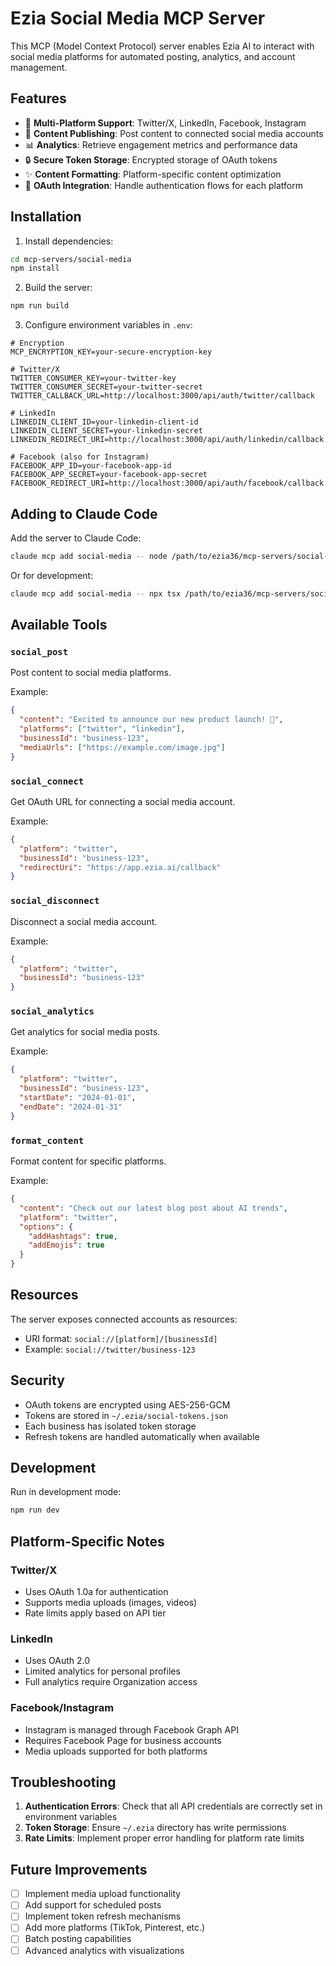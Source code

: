 # Ezia Social Media MCP Server

This MCP (Model Context Protocol) server enables Ezia AI to interact with social media platforms for automated posting, analytics, and account management.

## Features

- 🔗 **Multi-Platform Support**: Twitter/X, LinkedIn, Facebook, Instagram
- 📝 **Content Publishing**: Post content to connected social media accounts
- 📊 **Analytics**: Retrieve engagement metrics and performance data
- 🔒 **Secure Token Storage**: Encrypted storage of OAuth tokens
- ✨ **Content Formatting**: Platform-specific content optimization
- 🔄 **OAuth Integration**: Handle authentication flows for each platform

## Installation

1. Install dependencies:
```bash
cd mcp-servers/social-media
npm install
```

2. Build the server:
```bash
npm run build
```

3. Configure environment variables in `.env`:
```env
# Encryption
MCP_ENCRYPTION_KEY=your-secure-encryption-key

# Twitter/X
TWITTER_CONSUMER_KEY=your-twitter-key
TWITTER_CONSUMER_SECRET=your-twitter-secret
TWITTER_CALLBACK_URL=http://localhost:3000/api/auth/twitter/callback

# LinkedIn
LINKEDIN_CLIENT_ID=your-linkedin-client-id
LINKEDIN_CLIENT_SECRET=your-linkedin-secret
LINKEDIN_REDIRECT_URI=http://localhost:3000/api/auth/linkedin/callback

# Facebook (also for Instagram)
FACEBOOK_APP_ID=your-facebook-app-id
FACEBOOK_APP_SECRET=your-facebook-app-secret
FACEBOOK_REDIRECT_URI=http://localhost:3000/api/auth/facebook/callback
```

## Adding to Claude Code

Add the server to Claude Code:

```bash
claude mcp add social-media -- node /path/to/ezia36/mcp-servers/social-media/dist/index.js
```

Or for development:
```bash
claude mcp add social-media -- npx tsx /path/to/ezia36/mcp-servers/social-media/src/index.ts
```

## Available Tools

### `social_post`
Post content to social media platforms.

Example:
```json
{
  "content": "Excited to announce our new product launch! 🚀",
  "platforms": ["twitter", "linkedin"],
  "businessId": "business-123",
  "mediaUrls": ["https://example.com/image.jpg"]
}
```

### `social_connect`
Get OAuth URL for connecting a social media account.

Example:
```json
{
  "platform": "twitter",
  "businessId": "business-123",
  "redirectUri": "https://app.ezia.ai/callback"
}
```

### `social_disconnect`
Disconnect a social media account.

Example:
```json
{
  "platform": "twitter",
  "businessId": "business-123"
}
```

### `social_analytics`
Get analytics for social media posts.

Example:
```json
{
  "platform": "twitter",
  "businessId": "business-123",
  "startDate": "2024-01-01",
  "endDate": "2024-01-31"
}
```

### `format_content`
Format content for specific platforms.

Example:
```json
{
  "content": "Check out our latest blog post about AI trends",
  "platform": "twitter",
  "options": {
    "addHashtags": true,
    "addEmojis": true
  }
}
```

## Resources

The server exposes connected accounts as resources:
- URI format: `social://[platform]/[businessId]`
- Example: `social://twitter/business-123`

## Security

- OAuth tokens are encrypted using AES-256-GCM
- Tokens are stored in `~/.ezia/social-tokens.json`
- Each business has isolated token storage
- Refresh tokens are handled automatically when available

## Development

Run in development mode:
```bash
npm run dev
```

## Platform-Specific Notes

### Twitter/X
- Uses OAuth 1.0a for authentication
- Supports media uploads (images, videos)
- Rate limits apply based on API tier

### LinkedIn
- Uses OAuth 2.0
- Limited analytics for personal profiles
- Full analytics require Organization access

### Facebook/Instagram
- Instagram is managed through Facebook Graph API
- Requires Facebook Page for business accounts
- Media uploads supported for both platforms

## Troubleshooting

1. **Authentication Errors**: Check that all API credentials are correctly set in environment variables
2. **Token Storage**: Ensure `~/.ezia` directory has write permissions
3. **Rate Limits**: Implement proper error handling for platform rate limits

## Future Improvements

- [ ] Implement media upload functionality
- [ ] Add support for scheduled posts
- [ ] Implement token refresh mechanisms
- [ ] Add more platforms (TikTok, Pinterest, etc.)
- [ ] Batch posting capabilities
- [ ] Advanced analytics with visualizations